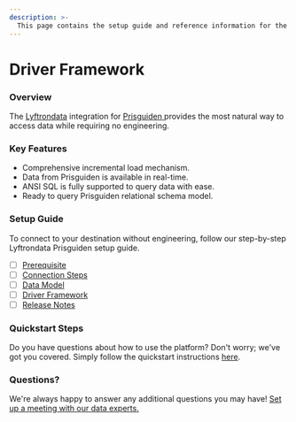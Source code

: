 ```yaml
---
description: >-
  This page contains the setup guide and reference information for the Prisguiden source connector.
---
```


# Driver Framework

### Overview

The [Lyftrondata](https://www.lyftrondata.com/) integration for [Prisguiden](https://www.lyftrondata.com/integration/prisguiden/)[ ](https://www.lyftrondata.com/integration/prisguiden/)provides the most natural way to access data while requiring no engineering.

### Key Features

* Comprehensive incremental load mechanism.
* Data from Prisguiden is available in real-time.&#x20;
* ANSI SQL is fully supported to query data with ease.
* Ready to query Prisguiden relational schema model.

### Setup Guide

To connect to your destination without engineering, follow our step-by-step Lyftrondata Prisguiden setup guide.

* [ ] [Prerequisite](../../marketing-analytics/prisguiden/prerequisite.md)
* [ ] [Connection Steps](../../marketing-analytics/prisguiden/connection-steps.md)
* [ ] [Data Model](../../marketing-analytics/prisguiden/data-model/)
* [ ] [Driver Framework](../../marketing-analytics/prisguiden/driver-framework/)
* [ ] [Release Notes](../../marketing-analytics/prisguiden/release-notes.md)

### Quickstart Steps

Do you have questions about how to use the platform? Don't worry; we've got you covered. Simply follow the quickstart instructions [here](../../../quickstart-steps.md).

### Questions? <a href="#questions" id="questions"></a>

We're always happy to answer any additional questions you may have! [Set up a meeting with our data experts.](https://www.lyftrondata.com/book-a-meeting/)


